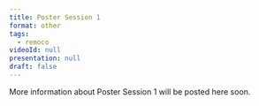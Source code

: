 ```yaml
---
title: Poster Session 1
format: other
tags:
  - remoco
videoId: null
presentation: null
draft: false
---
```

More information about Poster Session 1 will be posted here soon.
